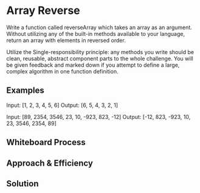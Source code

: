 # Array Reverse
<!-- Description of the challenge -->
Write a function called reverseArray which takes an array as an argument. Without utilizing any of the built-in methods available to your language, return an array with elements in reversed order.

Utilize the Single-responsibility principle: any methods you write should be clean, reusable, abstract component parts to the whole challenge. You will be given feedback and marked down if you attempt to define a large, complex algorithm in one function definition.

## Examples

Input: [1, 2, 3, 4, 5, 6]
Output: [6, 5, 4, 3, 2, 1]

Input: [89, 2354, 3546, 23, 10, -923, 823, -12]
Output: [-12, 823, -923, 10, 23, 3546, 2354, 89]

## Whiteboard Process
<!-- Embedded whiteboard image -->

## Approach & Efficiency
<!-- What approach did you take? Why? What is the Big O space/time for this approach? -->

## Solution
<!-- Show how to run your code, and examples of it in action -->
